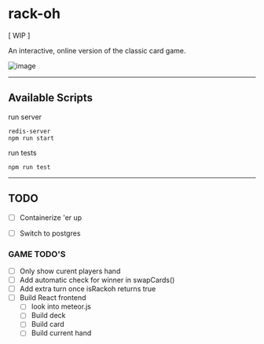 # rack-oh

[ WIP ] 

An interactive, online version of the classic card game.
 
![image](https://user-images.githubusercontent.com/21206175/174420259-38f1bc15-8619-482b-992d-1009132118b4.png)



 ---


## Available Scripts

run server
```
redis-server
npm run start
```

run tests
```
npm run test
```

 ---

## TODO
- [ ] Containerize 'er up
- [ ] Switch to postgres


### GAME TODO'S
- [ ] Only show curent players hand
- [ ] Add automatic check for winner in swapCards()
- [ ] Add extra turn once isRackoh returns true
- [ ] Build React frontend
  - [ ] look into meteor.js
  - [ ] Build deck
  - [ ] Build card
  - [ ] Build current hand
